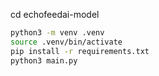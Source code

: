 cd echofeedai-model

```bash
python3 -m venv .venv
source .venv/bin/activate
pip install -r requirements.txt
python3 main.py
```
